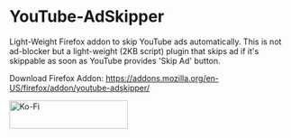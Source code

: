 # YouTube-AdSkipper
Light-Weight Firefox addon to skip YouTube ads automatically. This is not ad-blocker but a light-weight (2KB script) plugin that skips ad if it's skippable as soon as YouTube provides 'Skip Ad' button.


Download Firefox Addon: https://addons.mozilla.org/en-US/firefox/addon/youtube-adskipper/

<a href="https://ko-fi.com/vishwas" target="_blank"> <img src="https://cdn.ko-fi.com/cdn/kofi3.png?v=3" height="50" width="210" alt="Ko-Fi" /></a>
